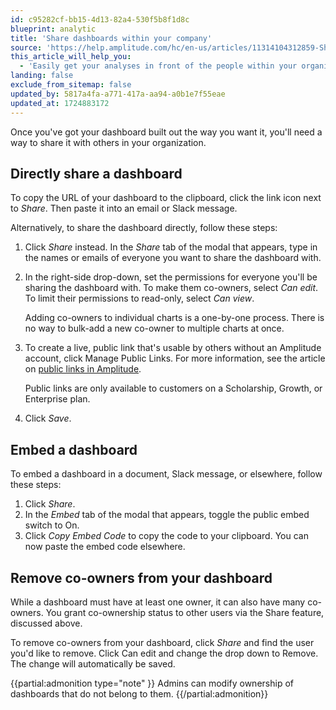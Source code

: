 ```yaml
---
id: c95282cf-bb15-4d13-82a4-530f5b8f1d8c
blueprint: analytic
title: 'Share dashboards within your company'
source: 'https://help.amplitude.com/hc/en-us/articles/11314104312859-Share-dashboards-within-your-company'
this_article_will_help_you:
  - 'Easily get your analyses in front of the people within your organization who need to see them'
landing: false
exclude_from_sitemap: false
updated_by: 5817a4fa-a771-417a-aa94-a0b1e7f55eae
updated_at: 1724883172
---
```

Once you've got your dashboard built out the way you want it, you'll need a way to share it with others in your organization.

## Directly share a dashboard

To copy the URL of your dashboard to the clipboard, click the link icon next to *Share*. Then paste it into an email or Slack message.

Alternatively, to share the dashboard directly, follow these steps:

1. Click *Share* instead. In the *Share* tab of the modal that appears, type in the names or emails of everyone you want to share the dashboard with.
2. In the right-side drop-down, set the permissions for everyone you'll be sharing the dashboard with. To make them co-owners, select *Can edit*. To limit their permissions to read-only, select *Can view*.
      
	Adding co-owners to individual charts is a one-by-one process. There is no way to bulk-add a new co-owner to multiple charts at once.
    
3. To create a live, public link that's usable by others without an Amplitude account, click Manage Public Links. For more information, see the article on [public links in Amplitude](/docs/analytics/share-external).

	Public links are only available to customers on a Scholarship, Growth, or Enterprise plan.
    
6. Click _Save_.

## Embed a dashboard

To embed a dashboard in a document, Slack message, or elsewhere, follow these steps:

1. Click *Share*.
2. In the *Embed* tab of the modal that appears, toggle the public embed switch to On.
3. Click *Copy Embed Code* to copy the code to your clipboard. You can now paste the embed code elsewhere.

## Remove co-owners from your dashboard

While a dashboard must have at least one owner, it can also have many co-owners. You grant co-ownership status to other users via the Share feature, discussed above.

To remove co-owners from your dashboard, click _Share_ and find the user you'd like to remove. Click Can edit and change the drop down to Remove. The change will automatically be saved.

{{partial:admonition type="note" }}
Admins can modify ownership of dashboards that do not belong to them.
{{/partial:admonition}}
